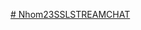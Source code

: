 [# Nhom23SSLSTREAMCHAT](https://drive.google.com/drive/folders/11-XyrvvPGW0AoCUM1HuJ5BqodGFCHJCQ?usp=sharing)
